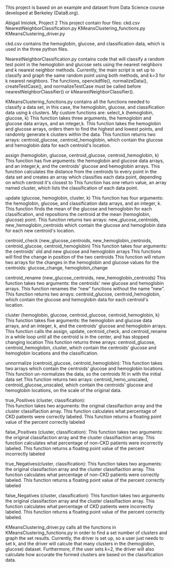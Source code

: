 This project is based on an example and dataset from Data Science course developed at Berkeley (Data8.org).

Abigail Imiolek, Project 2
This project contain four files:
ckd.csv
NearestNeighborClassification.py
KMeansClustering_functions.py
KMeansClustering_driver.py



ckd.csv contains the hemoglobin, glucose, and classification data, which is used in the three python files.



NearestNeighborClassification.py contains code that will classify a random test point in the hemoglobin
and glucose sets using the nearest neighbors and k nearest neighbor methods.
Currently, the main script is set up to classify and graph the same random point using both methods, 
and k=3 for k nearest neighbors.
The functions, openckdfile(), normalizeData(), createTestCase(), and normalizeTestCase must be called before
nearestNeighborClassifier() or kNearestNeighborClassifier().



KMeansClustering_functions.py contains all the functions needed to classify a data set, in this case, 
the hemoglobin, glucose, and classification data using k clusters.
 	My custom functions are:
select_k (hemoglobin, glucose, k)
	This function takes three arguments, the hemoglobin and glucose data arrays, and an integer,k.
	This function takes the hemoglobin and glucose arrays, orders them to find the highest and lowest points, and randomly generate k clusters within the data.
	This function returns two arrays: centroid_glucose, centroid_hemoglobin, which contain the glucose and hemoglobin data for each centroid's location.

assign (hemoglobin, glucose, centroid_glucose, centroid_hemoglobin, k)
	This function has five arguments: the hemoglobin and glucose data arrays, and an integer,k, and the centroids' glucose and hemoglobin arrays.
	This function calculates the distance from the centroids to every point in the data set and creates an array which classifies each data point, depending on which centroid it's closest to
	This function has one return value, an array named cluster, which lists the classification of each data point.

update (glucose, hemoglobin, cluster, k)
	This function has four arguments: the hemoglobin, glucose, and classification data arrays, and an integer, k.
	This function finds the mean of the glucose and hemoglobin for each classification, and repositions the centroid at the mean (hemoglobin, glucose) point.
	This function returns two  arrays: new_glucose_centroids, new_hemoglobin_centroids which contain the glucose and hemoglobin data for each new centroid's location.

centroid_check (new_glucose_centroids, new_hemoglobin_centroids, centroid_glucose, centroid_hemoglobin)
	This function takes four arguments: the centroids' old and new glucose and hemoglobin arrays
	This functions will find the change in position of the two centroids
	This function will return two arrays for the changes in the hemoglobin and glucose values for the centroids: glucose_change, hemoglobin_change

centroid_rename (new_glucose_centroids, new_hemoglobin_centroids)
	This function takes two arguments: the centroids' new glucose and hemoglobin arrays.
	This function renames the “new” functions without the name “new”.
	This function returns two arrays: centroid_glucose, centroid_hemoglobin, which contain the glucose and hemoglobin data for each centroid's location.

cluster (hemoglobin, glucose, centroid_glucose, centroid_hemoglobin, k)
	This function takes five arguments: the hemoglobin and glucose data arrays, and an integer, k, and the centroids' glucose and hemoglobin arrays.
	This function calls the assign, update, centroid_check, and  centroid_rename in a while loop until all the centroid is in the center, and has stopped changing location
	This function returns three arrays: centroid_glucose, centroid_hemoglobin, cluster, which contain the centroids’ glucose and hemoglobin locations and the classification.

unnormalize (centroid_glucose, centroid_hemoglobin):
	This function takes two arrays which contain the centroids’ glucose and hemoglobin locations.
	This function un-normalizes the data, so the centroids fit in with the initial data set
	This function returns two arrays: centroid_hemo_unscaled, centroid_glucose_unscaled, which contain the centroids’ glucose and hemoglobin locations, on the scale of the original data.

true_Positives (cluster, classification):  
	This function takes two arguments: the original classifaction array and the cluster classifiaction array.
	This function calculates what percentage of CKD patients were correctly labeled.
	This function returns a floating point value of the percent correctly labeled

false_Positives (cluster, classification):
	This function takes two arguments: the original classifaction array and the cluster classifiaction array.
	This function calculates what percentage of non-CKD patients were incorrectly labeled.
	This function returns a floating point value of the percent incorrectly labeled

true_Negatives(cluster, classification):
	This function takes two arguments: the original classifaction array and the cluster classifiaction array.
	This function calculates what percentage of non-CKD patients were correctly labeled.
	This function returns a floating point value of the percent correctly labeled

false_Negatives (cluster, classification):
	This function takes two arguments: the original classifaction array and the cluster classifiaction array.
	This function calculates what percentage of CKD patients were incorrectly labeled.
	This function returns a floating point value of the percent correctly labeled.



KMeansClustering_driver.py calls all the functions in KMeansClustering_functions.py in order to find a set number 
of clusters and graph the set results.
Currently, the driver is set up, so a user just needs to set k, and the driver will calcute that many clusters in
the (hemoglobin, glucose) dataset.
Furthermore, if the user sets k=2, the driver will also calculate how accurate the formed clusters are based on the
classification data. 
